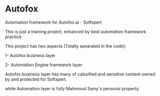# Autofox 
Automation framework for Autofox.ai - Softxpert

This is just a training project, enhanced by best automation framework practice

This project has two aspects [Totally spearated in the code]: 

  1- Autofox business layer
  
  2- Automation Engine framework layer


Autofox business layer has many of calssified and sensitive content owned by and protected for Softxpert.

while Automation layer is fully Mahmoud Samy's personal property

